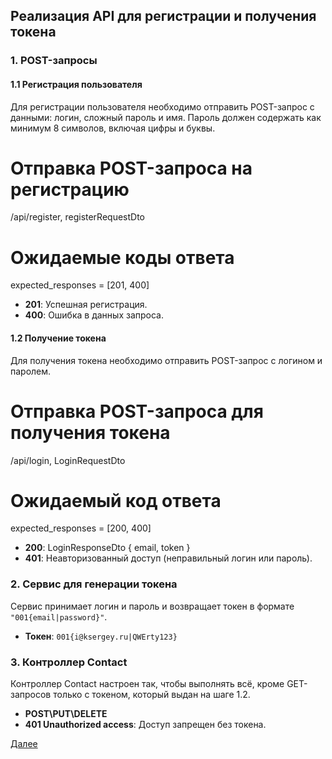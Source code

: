 ## Реализация API для регистрации и получения токена

### **1. POST-запросы**

#### **1.1 Регистрация пользователя**

Для регистрации пользователя необходимо отправить POST-запрос с данными: логин, сложный пароль и имя. Пароль должен содержать как минимум 8 символов, включая цифры и буквы.


# Отправка POST-запроса на регистрацию
/api/register, registerRequestDto

# Ожидаемые коды ответа
expected_responses = [201, 400]

- **201**: Успешная регистрация.
- **400**: Ошибка в данных запроса.

#### **1.2 Получение токена**

Для получения токена необходимо отправить POST-запрос с логином и паролем.

# Отправка POST-запроса для получения токена
/api/login, LoginRequestDto

# Ожидаемый код ответа
expected_responses = [200, 400]

- **200**: LoginResponseDto { email, token }
- **401**: Неавторизованный доступ (неправильный логин или пароль).

### **2. Сервис для генерации токена**

Сервис принимает логин и пароль и возвращает токен в формате `"001{email|password}"`.

- **Токен**: `001{i@ksergey.ru|QWErty123}`

### **3. Контроллер Contact**

Контроллер Contact настроен так, чтобы выполнять всё, кроме GET-запросов только с токеном, который выдан на шаге 1.2.


- **POST\PUT\DELETE**
- **401 Unauthorized access**: Доступ запрещен без токена.

[Далее](./step-10theory.md)
